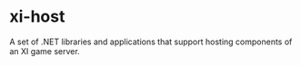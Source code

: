 # xi-host
A set of .NET libraries and applications that support hosting components of an XI game server.
